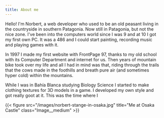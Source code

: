 ```yaml
---
title: About me
---
```


Hello! I'm Norbert, a web developer who used to be an old peasant living in the countryside in southern Patagonia. Now still in Patagonia, but not the nice zone. 
I've been into the computers world since I was 9 and at 10 I got my first own PC. It was a 486 and I could start painting, recording music and playing games with it.

In 1997 I made my first website with FrontPage 97, thanks to my old school with its Computer Department and internet for us. Then years of mountain bike took over my life and all I had in mind was that, riding through the trails that the cows made in the foothills and breath pure air (and sometimes hyper cold) within the mountains.

While I was in Bahía Blanca studying Biology Science I started to make clothing textures for 3D models in a game. I developed my own style and got really goot at it. This was the time where I 

{{< figure src="/images/norbert-stange-in-osaka.jpg" title="Me at Osaka Castle" class="Image__medium" >}}



